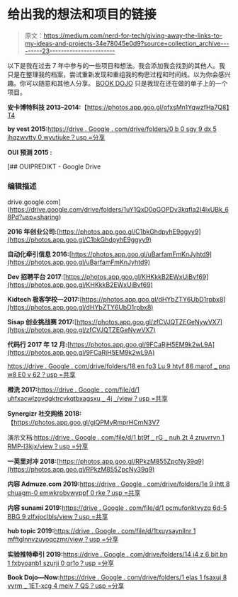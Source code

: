 # 给出我的想法和项目的链接

> 原文：<https://medium.com/nerd-for-tech/giving-away-the-links-to-my-ideas-and-projects-34e78045e0d9?source=collection_archive---------23----------------------->

以下是我在过去 7 年中参与的一些项目和想法。我会添加我会找到的其他人。我只是在整理我的档案，尝试重新发现和重组我的构思过程和时间线。以为你会感兴趣。你可以随意和其他人分享。 [BOOK DOJO](http://clickmetertracking.com/60z2) 只是我现在还在做的单子上的一个项目。

**安卡博特科技 2013–2014:**【https://photos.app.goo.gl/ofxsMn1YqwzfHa7Q8】T4

**by vest 2015:**[https://drive . Google . com/drive/folders/0 b 0 sgy 9 dx 5 jhqzwvtty 0 wyutiuke？usp =分享](https://drive.google.com/drive/folders/0B0sgy9Dx5JhqZWVtTy0wYUtIUkE?usp=sharing)

**OUI 预测 2015 :**

[](https://drive.google.com/drive/folders/1uY1QxD0oGOPDv3kqfIa2I4lxUBk_68Pd?usp=sharing) [## OUIPREDIKT - Google Drive

### 编辑描述

drive.google.com](https://drive.google.com/drive/folders/1uY1QxD0oGOPDv3kqfIa2I4lxUBk_68Pd?usp=sharing) 

**2016 年创业公司:**[https://photos.app.goo.gl/C1bkGhdpyhE9ggyy9](https://photos.app.goo.gl/C1bkGhdpyhE9ggyy9)

**自动化牵引信息 2016:**[https://photos.app.goo.gl/uBarfamFmKnJyhtd9](https://photos.app.goo.gl/uBarfamFmKnJyhtd9)

**Dev 招聘平台 2017**:[https://photos.app.goo.gl/KHKkkB2EWxUiBvf69](https://photos.app.goo.gl/KHKkkB2EWxUiBvf69)

**Kidtech 极客学校—2017:**[https://photos.app.goo.gl/dHYbZTY6UbD1rpbx8](https://photos.app.goo.gl/dHYbZTY6UbD1rpbx8)

**Sisap 创业挑战赛 2017:**[https://photos.app.goo.gl/zfCVJQTZEGeNywVX7](https://photos.app.goo.gl/zfCVJQTZEGeNywVX7)

**代码行 2017 年 12 月:**[https://photos.app.goo.gl/9FCaRjH5EM9k2wL9A](https://photos.app.goo.gl/9FCaRjH5EM9k2wL9A)

[https://drive . Google . com/drive/folders/18 en fp3 Lu 9 htyf 86 marof _ pnq w8 E0 v 62？usp =共享](https://drive.google.com/drive/folders/18ENFfP3LU9hTYf86MaROF_PNqW8E0v62?usp=sharing)

**橙洗 2017:**[https://drive . Google . com/file/d/1 uhfxacwlzgvdgktrcvkqtbxagsxu _ 4j _/view？usp =共享](https://drive.google.com/file/d/1uHFXACwlzGvdGktrcVKQTBxaGsXu_4j_/view?usp=sharing)

**Synergizr 社交网络 2018:**【https://photos.app.goo.gl/giQPMyRmprHCmN3V7 

演示文档:[https://drive . Google . com/file/d/1 bt9f _ rG _ nuh 2t 4 zruvrrvn 1 RMP-l3kjx/view？usp =分享](https://drive.google.com/file/d/1bT9f_rG_nuH2t4ZRUvrrvn1Rmp-l3kjx/view?usp=sharing)

**一英里对冲 2018:**[https://photos.app.goo.gl/RPkzM855ZpcNy39q9](https://photos.app.goo.gl/RPkzM855ZpcNy39q9)

**内容 Admuze.com 2019:**[https://drive . Google . com/drive/folders/1e 9 ihtt 8 chuagm-0 emwkrobvwyppf 0 rke？usp =共享](https://drive.google.com/drive/folders/1E9ihtT8chuagM-0emwKroBvWYPPf0rKE?usp=sharing)

**内容 sunami 2019:**[https://drive . Google . com/file/d/1 pcmufonktvyzq 6d-5 BBG 9 zlfxjoclbls/view？usp =共享](https://drive.google.com/file/d/1pcmuFonKtVyzQ6d-5BBG9ZlfXjOClbLS/view?usp=sharing)

**hub topic 2019:**[https://drive . Google . com/file/d/1txuysaynllnr 1 mfftglnnvzuyoqczmr/view？usp =分享](https://drive.google.com/file/d/1txuySayLnLLnr1MFFtGLnnVzUYoQCZmR/view?usp=sharing)

**实验推特牵引 2019:**[https://drive . Google . com/drive/folders/14 i4 z 6 bit bn 1 fxbyoanb1 szurji 0 qr1o？usp =分享](https://drive.google.com/drive/folders/14I4z6bitbN1FXbYoAnBb1SZURJi0qr1O?usp=sharing)

**Book Dojo—Now:**[https://drive . Google . com/drive/folders/1 elas 1 fsaxuj 8 vvrm _ 1ET-xcg 4 meiv 7 QS？usp =分享](https://drive.google.com/drive/folders/1eLaS1fsaXuj8vvRM_1ET-xCG4mEiv7qS?usp=sharing)